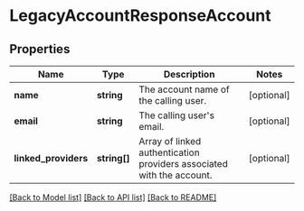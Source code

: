 # LegacyAccountResponseAccount

## Properties
Name | Type | Description | Notes
------------ | ------------- | ------------- | -------------
**name** | **string** | The account name of the calling user. | [optional] 
**email** | **string** | The calling user&#39;s email. | [optional] 
**linked_providers** | **string[]** | Array of linked authentication providers associated with the account. | [optional] 

[[Back to Model list]](../README.md#documentation-for-models) [[Back to API list]](../README.md#documentation-for-api-endpoints) [[Back to README]](../README.md)


